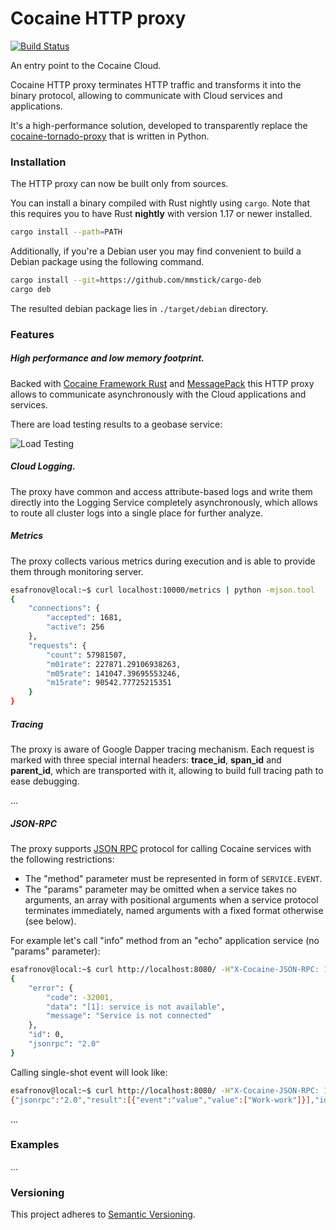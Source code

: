 # Cocaine HTTP proxy
[![Build Status][ci-img]][ci-url]

An entry point to the Cocaine Cloud.

Cocaine HTTP proxy terminates HTTP traffic and transforms it into the binary protocol, allowing to communicate with Cloud services and applications.

It's a high-performance solution, developed to transparently replace the [cocaine-tornado-proxy][cocaine-tornado-proxy] that is written in Python. 

### Installation
The HTTP proxy can now be built only from sources.

You can install a binary compiled with Rust nightly using `cargo`. Note that this requires you to have Rust **nightly** with version 1.17 or newer installed.

```bash
cargo install --path=PATH
```

Additionally, if you're a Debian user you may find convenient to build a Debian package using the following command.

```bash
cargo install --git=https://github.com/mmstick/cargo-deb
cargo deb
```

The resulted debian package lies in `./target/debian` directory.

### Features

##### High performance and low memory footprint.
Backed with [Cocaine Framework Rust][cocaine-framework-rust] and [MessagePack][rmp] this HTTP proxy allows to communicate asynchronously with the Cloud applications and services.

There are load testing results to a geobase service:
 
![Load Testing][load-img]
    
##### Cloud Logging.
The proxy have common and access attribute-based logs and write them directly into the Logging Service completely asynchronously, which allows to route all cluster logs into a single place for further analyze.

##### Metrics
The proxy collects various metrics during execution and is able to provide them through monitoring server.

```bash
esafronov@local:~$ curl localhost:10000/metrics | python -mjson.tool
{
    "connections": {
        "accepted": 1681,
        "active": 256
    },
    "requests": {
        "count": 57981507,
        "m01rate": 227871.29106938263,
        "m05rate": 141047.39695553246,
        "m15rate": 90542.77725215351
    }
}
```

##### Tracing
The proxy is aware of Google Dapper tracing mechanism. Each request is marked with three special internal headers: **trace_id**, **span_id** and **parent_id**, which are transported with it, allowing to build full tracing path to ease debugging.
  
...
  
##### JSON-RPC
The proxy supports [JSON RPC][jsonrpc] protocol for calling Cocaine services with the following restrictions: 

- The "method" parameter must be represented in form of `SERVICE.EVENT`.
- The "params" parameter may be omitted when a service takes no arguments, an array with positional arguments when a service protocol terminates immediately, named arguments with a fixed format otherwise (see below).

For example let's call "info" method from an "echo" application service (no "params" parameter):

```bash
esafronov@local:~$ curl http://localhost:8080/ -H"X-Cocaine-JSON-RPC: 1" -d '{"jsonrpc": "2.0", "method": "echo.info", "id": 0}' | python -m json.tool
{
    "error": {
        "code": -32001,
        "data": "[1]: service is not available",
        "message": "Service is not connected"
    },
    "id": 0,
    "jsonrpc": "2.0"
}
```

Calling single-shot event will look like:

```bash
esafronov@local:~$ curl http://localhost:8080/ -H"X-Cocaine-JSON-RPC: 1" -d '{"jsonrpc": "2.0", "method": "storage.read", "params": ["collection", "key"], "id": 0}'
{"jsonrpc":"2.0","result":[{"event":"value","value":["Work-work"]}],"id":0}
```

...

### Examples
...

### Versioning

This project adheres to [Semantic Versioning](http://semver.org/).

[rmp]: https://github.com/3Hren/msgpack-rust
[cocaine-framework-rust]: https://github.com/3Hren/cocaine-framework-rust
[jsonrpc]: http://www.jsonrpc.org/specification
[cocaine-tornado-proxy]: https://github.com/cocaine/cocaine-tools/tree/master/cocaine/proxy
[ci-img]: https://travis-ci.org/3Hren/cocaine-http-proxy.svg?branch=master
[ci-url]: https://travis-ci.org/3Hren/cocaine-http-proxy
[load-img]: https://s3-us-west-2.amazonaws.com/cocaine-http-proxy/load.png
[load2-img]: https://s3-us-west-2.amazonaws.com/cocaine-http-proxy/load2.png
